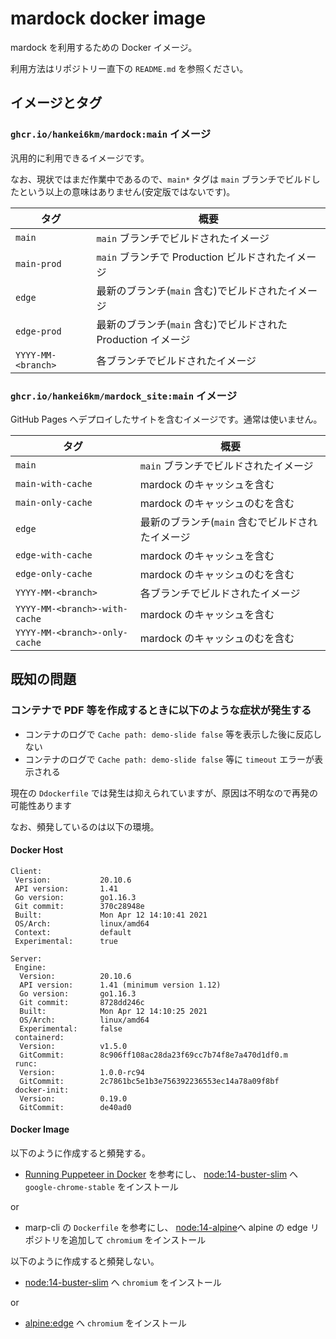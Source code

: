 # mardock docker image

mardock を利用するための Docker イメージ。

利用方法はリポジトリー直下の `README.md` を参照ください。

## イメージとタグ

### `ghcr.io/hankei6km/mardock:main` イメージ

汎用的に利用できるイメージです。

なお、現状ではまだ作業中であるので、`main*` タグは `main` ブランチでビルドしたという以上の意味はありません(安定版ではないです)。

タグ               | 概要 
------------------ | ------------------------------
`main`             |  `main` ブランチでビルドされたイメージ
`main-prod`        |  `main` ブランチで Production ビルドされたイメージ
`edge`             |  最新のブランチ(`main` 含む)でビルドされたイメージ
`edge-prod`        |  最新のブランチ(`main` 含む)でビルドされた Production イメージ
`YYYY-MM-<branch>` |  各ブランチでビルドされたイメージ

### `ghcr.io/hankei6km/mardock_site:main` イメージ

GitHub Pages へデプロイしたサイトを含むイメージです。通常は使いません。

タグ                          | 概要 
----------------------------- | ------------------------------
`main`                        | `main` ブランチでビルドされたイメージ
`main-with-cache`             | mardock のキャッシュを含む
`main-only-cache`             | mardock のキャッシュのむを含む
`edge`                        | 最新のブランチ(`main` 含むでビルドされたイメージ
`edge-with-cache`             | mardock のキャッシュを含む
`edge-only-cache`             | mardock のキャッシュのむを含む
`YYYY-MM-<branch>`            | 各ブランチでビルドされたイメージ
`YYYY-MM-<branch>-with-cache` | mardock のキャッシュを含む
`YYYY-MM-<branch>-only-cache` | mardock のキャッシュのむを含む


## 既知の問題

### コンテナで PDF 等を作成するときに以下のような症状が発生する

- コンテナのログで `Cache path: demo-slide false` 等を表示した後に反応しない
- コンテナのログで `Cache path: demo-slide false` 等に `timeout` エラーが表示される

現在の `Ddockerfile` では発生は抑えられていますが、原因は不明なので再発の可能性あります

なお、頻発しているのは以下の環境。

#### Docker Host

```
Client:
 Version:           20.10.6
 API version:       1.41
 Go version:        go1.16.3
 Git commit:        370c28948e
 Built:             Mon Apr 12 14:10:41 2021
 OS/Arch:           linux/amd64
 Context:           default
 Experimental:      true

Server:
 Engine:
  Version:          20.10.6
  API version:      1.41 (minimum version 1.12)
  Go version:       go1.16.3
  Git commit:       8728dd246c
  Built:            Mon Apr 12 14:10:25 2021
  OS/Arch:          linux/amd64
  Experimental:     false
 containerd:
  Version:          v1.5.0
  GitCommit:        8c906ff108ac28da23f69cc7b74f8e7a470d1df0.m
 runc:
  Version:          1.0.0-rc94
  GitCommit:        2c7861bc5e1b3e756392236553ec14a78a09f8bf
 docker-init:
  Version:          0.19.0
  GitCommit:        de40ad0
```

#### Docker Image

以下のように作成すると頻発する。

- [Running Puppeteer in Docker](https://github.com/puppeteer/puppeteer/blob/main/docs/troubleshooting.md#running-puppeteer-in-docker) を参考にし、 [node:14-buster-slim](https://hub.docker.com/_/node) へ ` google-chrome-stable` をインストール

or

- marp-cli の `Dockerfile` を参考にし、 [node:14-alpine](https://hub.docker.com/_/node)へ alpine の edge リポジトリを追加して  `chromium` をインストール

以下のように作成すると頻発しない。

- [node:14-buster-slim](https://hub.docker.com/_/node) へ `chromium` をインストール

or


- [alpine:edge](https://hub.docker.com/_/node) へ `chromium` をインストール


